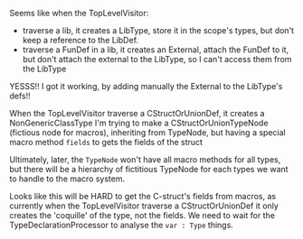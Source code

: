 Seems like when the TopLevelVisitor:
- traverse a lib, it creates a LibType, store it in the scope's types, but don't keep a reference to the LibDef.
- traverse a FunDef in a lib, it creates an External, attach the FunDef to it, but don't attach the external to the LibType, so I can't access them from the LibType

YESSS!! I got it working, by adding manually the External to the LibType's defs!!


When the TopLevelVisitor traverse a CStructOrUnionDef, it creates a NonGenericClassType
I'm trying to make a CStructOrUnionTypeNode (fictious node for macros), inheriting from TypeNode, but having a special macro method `fields` to gets the fields of the struct





Ultimately, later, the `TypeNode` won't have all macro methods for all types, but there will be a hierarchy of fictitious TypeNode for each types we want to handle to the macro system.




Looks like this will be HARD to get the C-struct's fields from macros, as currently when the TopLevelVisitor traverse a CStructOrUnionDef it only creates the 'coquille' of the type, not the fields. We need to wait for the TypeDeclarationProcessor to analyse the `var : Type` things.


